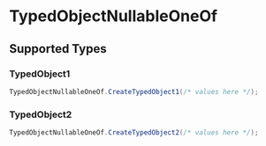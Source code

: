 # TypedObjectNullableOneOf


## Supported Types

### TypedObject1

```csharp
TypedObjectNullableOneOf.CreateTypedObject1(/* values here */);
```

### TypedObject2

```csharp
TypedObjectNullableOneOf.CreateTypedObject2(/* values here */);
```
